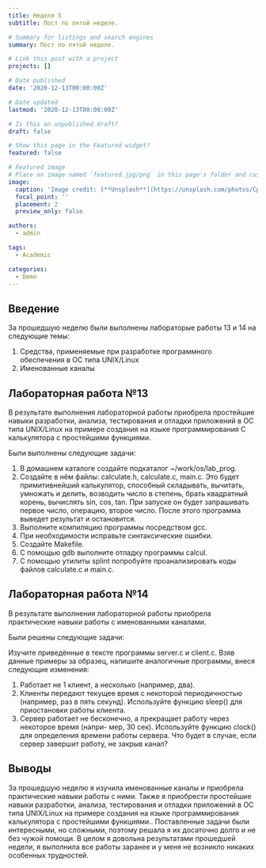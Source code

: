 ```yaml
---
title: Неделя 5
subtitle: Пост по пятой неделе.

# Summary for listings and search engines
summary: Пост по пятой неделе.

# Link this post with a project
projects: []

# Date published
date: '2020-12-13T00:00:00Z'

# Date updated
lastmod: '2020-12-13T00:00:00Z'

# Is this an unpublished draft?
draft: false

# Show this page in the Featured widget?
featured: false

# Featured image
# Place an image named `featured.jpg/png` in this page's folder and customize its options here.
image:
  caption: 'Image credit: [**Unsplash**](https://unsplash.com/photos/CpkOjOcXdUY)'
  focal_point: ''
  placement: 2
  preview_only: false

authors:
  - admin

tags:
  - Academic

categories:
  - Demo
---
```


## Введение
За прошедшую неделю были выполнены лабораторые работы 13 и 14 на следующие темы:

1. Средства, применяемые при разработке программного обеспечения в ОС типа UNIX/Linux
2. Именованные каналы

## Лабораторная работа №13

В результате выполнения лабораторной работы приобрела простейшие навыки разработки, анализа, тестирования и отладки приложений в ОС типа UNIX/Linux на примере создания на языке программирования С калькулятора с простейшими функциями.

Были выполнены следующие задачи:

1. В домашнем каталоге создайте подкаталог ~/work/os/lab_prog.
2. Создайте в нём файлы: calculate.h, calculate.c, main.c.
Это будет примитивнейший калькулятор, способный складывать, вычитать, умножать
и делить, возводить число в степень, брать квадратный корень, вычислять sin, cos, tan.
При запуске он будет запрашивать первое число, операцию, второе число. После этого
программа выведет результат и остановится.
3. Выполните компиляцию программы посредством gcc.
4. При необходимости исправьте синтаксические ошибки.
5. Создайте Makefile.
6. С помощью gdb выполните отладку программы calcul.
7. С помощью утилиты splint попробуйте проанализировать коды файлов calculate.c
и main.c.

## Лабораторная работа №14

В результате выполнения лабораторной работы приобрела практические навыки работы с именованными каналами.

Были решены следующие задачи:

Изучите приведённые в тексте программы server.c и client.c. Взяв данные примеры
за образец, напишите аналогичные программы, внеся следующие изменения:

1. Работает не 1 клиент, а несколько (например, два).
2. Клиенты передают текущее время с некоторой периодичностью (например, раз в пять
секунд). Используйте функцию sleep() для приостановки работы клиента.
3. Сервер работает не бесконечно, а прекращает работу через некоторое время (напри-
мер, 30 сек). Используйте функцию clock() для определения времени работы сервера.
Что будет в случае, если сервер завершит работу, не закрыв канал?

## Выводы

За прошедшую неделю я изучила именованные каналы и приобрела практические навыки работы с ними. Также я приобрести простейшие навыки разработки, анализа, тестирования и отладки приложений в ОС типа UNIX/Linux на примере создания на языке программирования калькулятора с простейшими функциями.. Поставленные задачи были интересными, но сложными, поэтому решала я их досаточно долго и не без чужой помощи. В целом я довольна результатами прошедшей недели, я выполнила все работы заранее и у меня не возникло никаких особенных трудностей.


